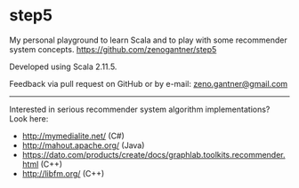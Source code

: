 # step5
My personal playground to learn Scala and to play with some recommender system concepts.
https://github.com/zenogantner/step5

Developed using Scala 2.11.5.

Feedback via pull request on GitHub or by e-mail: zeno.gantner@gmail.com

----

Interested in serious recommender system algorithm implementations? Look here:
* http://mymedialite.net/ (C#)
* http://mahout.apache.org/ (Java)
* https://dato.com/products/create/docs/graphlab.toolkits.recommender.html (C++)
* http://libfm.org/ (C++)
